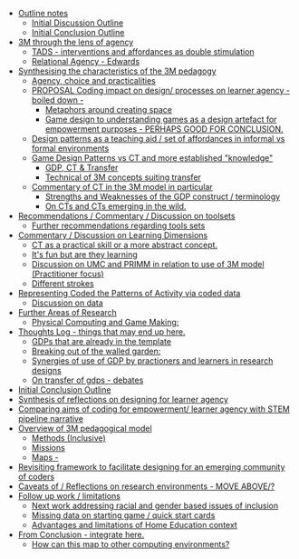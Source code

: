 -   [Outline notes](#outline-notes)
    -   [Initial Discussion Outline](#initial-discussion-outline)
    -   [Initial Conclusion Outline](#initial-conclusion-outline)
-   [3M through the lens of agency](#m-through-the-lens-of-agency)
    -   [TADS - interventions and affordances as double
        stimulation](#tads---interventions-and-affordances-as-double-stimulation)
    -   [Relational Agency - Edwards](#relational-agency---edwards)
-   [Synthesising the characteristics of the 3M
    pedagogy](#synthesising-the-characteristics-of-the-3m-pedagogy)
    -   [Agency, choice and
        practicalities](#agency-choice-and-practicalities)
    -   [PROPOSAL Coding impact on design/ processes on learner agency -
        boiled down
        -](#proposal-coding-impact-on-design-processes-on-learner-agency---boiled-down--)
        -   [Metaphors around creating
            space](#metaphors-around-creating-space)
        -   [Game design to understanding games as a design artefact for
            empowerment purposes - PERHAPS GOOD FOR
            CONCLUSION.](#game-design-to-understanding-games-as-a-design-artefact-for-empowerment-purposes---perhaps-good-for-conclusion.)
    -   [Design patterns as a teaching aid / set of affordances in
        informal vs formal
        environments](#design-patterns-as-a-teaching-aid-set-of-affordances-in-informal-vs-formal-environments)
    -   [Game Design Patterns vs CT and more established
        "knowledge"](#game-design-patterns-vs-ct-and-more-established-knowledge)
        -   [GDP, CT & Transfer](#gdp-ct-transfer)
        -   [Technical of 3M concepts suiting
            transfer](#technical-of-3m-concepts-suiting-transfer)
    -   [Commentary of CT in the 3M model in
        particular](#commentary-of-ct-in-the-3m-model-in-particular)
        -   [Strengths and Weaknesses of the GDP construct /
            terminology](#strengths-and-weaknesses-of-the-gdp-construct-terminology)
        -   [On CTs and CTs emerging in the
            wild.](#on-cts-and-cts-emerging-in-the-wild.)
-   [Recommendations / Commentary / Discussion on
    toolsets](#recommendations-commentary-discussion-on-toolsets)
    -   [Further recommendations regarding tools
        sets](#further-recommendations-regarding-tools-sets)
-   [Commentary / Discussion on Learning
    Dimensions](#commentary-discussion-on-learning-dimensions)
    -   [CT as a practical skill or a more abstract
        concept.](#ct-as-a-practical-skill-or-a-more-abstract-concept.)
    -   [It's fun but are they learning](#its-fun-but-are-they-learning)
    -   [Discussion on UMC and PRIMM in relation to use of 3M model
        (Practitioner
        focus)](#discussion-on-umc-and-primm-in-relation-to-use-of-3m-model-practitioner-focus)
    -   [Different strokes](#different-strokes)
-   [Representing Coded the Patterns of Activity via coded
    data](#representing-coded-the-patterns-of-activity-via-coded-data)
    -   [Discussion on data](#discussion-on-data)
-   [Further Areas of Research](#further-areas-of-research)
    -   [Physical Computing and Game
        Making:](#physical-computing-and-game-making)
-   [Thoughts Log - things that may end up
    here.](#thoughts-log---things-that-may-end-up-here.)
    -   [GDPs that are already in the
        template](#gdps-that-are-already-in-the-template)
    -   [Breaking out of the walled
        garden:](#breaking-out-of-the-walled-garden)
    -   [Synergies of use of GDP by practioners and learners in research
        designs](#synergies-of-use-of-gdp-by-practioners-and-learners-in-research-designs)
    -   [On transfer of gdps - debates](#on-transfer-of-gdps---debates)
-   [Initial Conclusion Outline](#initial-conclusion-outline-1)
-   [Synthesis of reflections on designing for learner
    agency](#synthesis-of-reflections-on-designing-for-learner-agency)
-   [Comparing aims of coding for empowerment/ learner agency with STEM
    pipeline
    narrative](#comparing-aims-of-coding-for-empowerment-learner-agency-with-stem-pipeline-narrative)
-   [Overview of 3M pedagogical
    model](#overview-of-3m-pedagogical-model)
    -   [Methods (Inclusive)](#methods-inclusive)
    -   [Missions](#missions)
    -   [Maps -](#maps--)
-   [Revisiting framework to facilitate designing for an emerging
    community of
    coders](#revisiting-framework-to-facilitate-designing-for-an-emerging-community-of-coders)
-   [Caveats of / Reflections on research environments - MOVE
    ABOVE/?](#caveats-of-reflections-on-research-environments---move-above)
-   [Follow up work / limitations](#follow-up-work-limitations)
    -   [Next work addressing racial and gender based issues of
        inclusion](#next-work-addressing-racial-and-gender-based-issues-of-inclusion)
    -   [Missing data on starting game / quick start
        cards](#missing-data-on-starting-game-quick-start-cards)
    -   [Advantages and limitations of Home Education
        context](#advantages-and-limitations-of-home-education-context)
-   [From Conclusion - integrate
    here.](#from-conclusion---integrate-here.)
    -   [How can this map to other computing
        environments?](#how-can-this-map-to-other-computing-environments)
